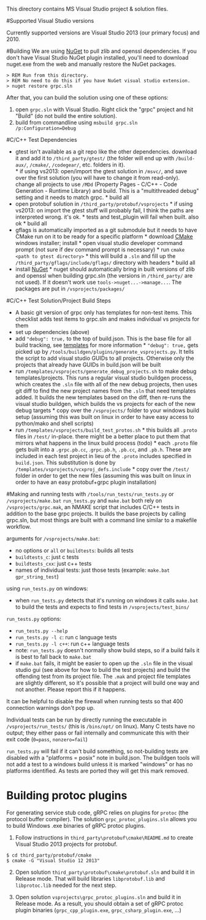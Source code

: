 This directory contains MS Visual Studio project & solution files.

#Supported Visual Studio versions

Currently supported versions are Visual Studio 2013 (our primary focus) and 2010.

#Building
We are using [NuGet](http://www.nuget.org) to pull zlib and openssl dependencies.
If you don't have Visual Studio NuGet plugin installed, you'll need to
download nuget.exe from the web and manually restore the NuGet packages.

```
> REM Run from this directory.
> REM No need to do this if you have NuGet visual studio extension.
> nuget restore grpc.sln
```

After that, you can build the solution using one of these options:
1. open `grpc.sln` with Visual Studio. Right click the "grpc" project and hit "Build" (do not build the entire solution).
2. build from commandline using `msbuild grpc.sln /p:Configuration=Debug`

#C/C++ Test Dependencies
   * gtest isn't available as a git repo like the other dependencies.  download it and add it to `/third_party/gtest/` (the folder will end up with `/build-aux/`, `/cmake/`, `/codegear/`, etc. folders in it).  
    * if using vs2013: open/import the gtest solution in `/msvc/`, and save over the first solution (you will have to change it from read-only).  change all projects to use `/MDd` (Property Pages - C/C++ - Code Generation - Runtime Library) and build. This is a "multithreaded debug" setting and it needs to match grpc.
    * build all
   * open protobuf solution in `/third_party/protobuf/vsprojects`
    * if using vs2013: on import the gtest stuff will probably fail, I think the paths are interpreted wrong.  it's ok.
    * tests and test_plugin will fail when built.  also ok
    * build all
   *  gflags is automatically imported as a git submodule but it needs to have CMake run on it to be ready for a specific platform
    * download [CMake](http://www.cmake.org/) windows installer; install
    * open visual studio developer command prompt (not sure if dev command prompt is necessary)
    * run `cmake <path to gtest directory>`
    * this will build a `.sln` and fill up the `/third_party/gflags/include/gflags/` directory with headers
    * build all
   * install [NuGet](http://www.nuget.org)
    * nuget should automatically bring in built versions of zlib and openssl when building grpc.sln (the versions in `/third_party/` are not used).  If it doesn't work use `tools->nuget...->manage...`.  The packages are put in `/vsprojects/packages/`

#C/C++ Test Solution/Project Build Steps
   * A basic git version of grpc only has templates for non-test items.  This checklist adds test items to grpc.sln and makes individual vs projects for them
   * set up dependencies (above)
   * add `"debug": true,` to the top of build.json.  This is the base file for all build tracking, see [templates](https://github.com/grpc/grpc/tree/master/templates) for more information
    * `"debug": true,` gets picked up by `/tools/buildgen/plugins/generate_vsprojects.py`.  It tells the script to add visual studio GUIDs to all projects.  Otherwise only the projects that already have GUIDs in build.json will be built
   * run `/templates/vsprojects/generate_debug_projects.sh` to make debug templates/projects.  This runs a regular visual studio buildgen process, which creates the `.sln` file with all of the new debug projects, then uses git diff to find the new project names from the `.sln` that need templates added.  It builds the new templates based on the diff, then re-runs the visual studio buildgen, which builds the vs projects for each of the new debug targets
    * copy over the `/vsprojects/` folder to your windows build setup (assuming this was built on linux in order to have easy access to python/mako and shell scripts)
   * run `/templates/vsprojects/build_test_protos.sh`
    * this builds all `.proto` files in `/test/` in-place.  there might be a better place to put them that mirrors what happens in the linux build process (todo)
    * each `.proto` file gets built into a `.grpc.pb.cc`, .`grpc.pb.h`, `.pb.cc`, and `.pb.h`.  These are included in each test project in lieu of the `.proto` includes specified in `build.json`.  This substitution is done by `/templates/vsprojects/vcxproj_defs.include`
    * copy over the `/test/` folder in order to get the new files (assuming this was built on linux in order to have an easy protobuf+grpc plugin installation)

#Making and running tests with `/tools/run_tests/run_tests.py` or `/vsprojects/make.bat`
`run_tests.py` and `make.bat` both rely on `/vsprojects/grpc.mak`, an NMAKE script that includes C/C++ tests in addition to the base grpc projects.  It builds the base projects by calling grpc.sln, but most things are built with a command line similar to a makefile workflow.

 arguments for `/vsprojects/make.bat`:

 * no options or `all` or `buildtests`: builds all tests
 * `buildtests_c`: just c tests
 * `buildtests_cxx`: just c++ tests
 * names of individual tests: just those tests (example: `make.bat gpr_string_test`)

using `run_tests.py` on windows:

 * when `run_tests.py` detects that it's running on windows it calls `make.bat` to build the tests and expects to find tests in `/vsprojects/test_bins/`

`run_tests.py` options:

 * `run_tests.py --help`
 * `run_tests.py -l c`: run c language tests
 * `run_tests.py -l c++`: run c++ language tests
 * note: `run_tests.py` doesn't normally show build steps, so if a build fails it is best to fall back to `make.bat`
 * if `make.bat` fails, it might be easier to open up the `.sln` file in the visual studio gui (see above for how to build the test projects) and build the offending test from its project file.  The `.mak` and project file templates are slightly different, so it's possible that a project will build one way and not another.  Please report this if it happens.

It can be helpful to disable the firewall when running tests so that 400 connection warnings don't pop up.

Individual tests can be run by directly running the executable in `/vsprojects/run_tests/` (this is `/bins/opt/` on linux).  Many C tests have no output; they either pass or fail internally and communicate this with their exit code (`0=pass`, `nonzero=fail`)

`run_tests.py` will fail if it can't build something, so not-building tests are disabled with a "platforms = posix" note in build.json.  The buildgen tools will not add a test to a windows build unless it is marked "windows" or has no platforms identified.  As tests are ported they will get this mark removed.

# Building protoc plugins
For generating service stub code, gRPC relies on plugins for `protoc` (the protocol buffer compiler). The solution `grpc_protoc_plugins.sln` allows you to build
Windows .exe binaries of gRPC protoc plugins.

1. Follow instructions in `third_party\protobuf\cmake\README.md` to create Visual Studio 2013 projects for protobuf.
```
$ cd third_party/protobuf/cmake
$ cmake -G "Visual Studio 12 2013"
```

2. Open solution `third_party\protobuf\cmake\protobuf.sln` and build it in Release mode. That will build libraries `libprotobuf.lib` and `libprotoc.lib` needed for the next step.

3. Open solution `vsprojects\grpc_protoc_plugins.sln` and build it in Release mode. As a result, you should obtain a set of gRPC protoc plugin binaries (`grpc_cpp_plugin.exe`, `grpc_csharp_plugin.exe`, ...)
